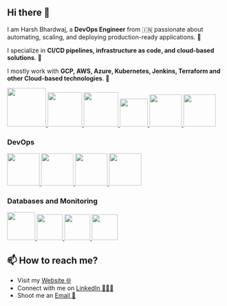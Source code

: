 ## Hi there 👋

I am Harsh Bhardwaj, a **DevOps Engineer** from 🇮🇳 passionate about automating, scaling, and deploying production-ready applications. 🎯

I specialize in **CI/CD pipelines, infrastructure as code, and cloud-based solutions**. 🚀

I mostly work with **GCP, AWS, Azure, Kubernetes, Jenkins, Terraform and other Cloud-based technologies**. 🚀

<p float="left">
  <a href="https://python.org/" target="_blank" >
    <img src="https://media1.giphy.com/media/KAq5w47R9rmTuvWOWa/giphy.gif"  height="90" />
  </a>
  <a href="https://www.docker.com/" target="_blank" >
    <img src="https://raw.githubusercontent.com/itsksaurabh/itsksaurabh/master/assets/docker.gif"  height="80" /> 
  </a>
  
  <a href="https://www.djangoproject.com/" target="_blank" >
    <img src="https://www.edgica.com/wp-content/files/django-logo-big.jpg"  height="80" /> 
  </a>
  
  <a href="https://docs.gitlab.com/ee/ci/" target="_blank" >
    <img src="https://raw.githubusercontent.com/itsksaurabh/itsksaurabh/master/assets/cicd.gif"  height="65" />
  </a>

  <a href="https://m.do.co/c/3bc2250b7076" target="_blank" >
    <img src="https://miro.medium.com/v2/resize:fit:828/format:webp/1*gJ5RBdc0sbO0IxkZ_YU_YQ.gif"  height="75" />
  </a> 

  <a href="https://m.do.co/c/3bc2250b7076" target="_blank" >
    <img src="https://upload.wikimedia.org/wikipedia/commons/f/fa/Microsoft_Azure.svg"  height="75" />
  </a>
 </p>
  
### DevOps
  
 <p float="left">
  <a href="https://m.do.co/c/3bc2250b7076" target="_blank" >
    <img src="https://raw.githubusercontent.com/itsksaurabh/itsksaurabh/master/assets/do.gif"  height="75" />
  </a> 

   
  
  <a href="https://m.do.co/c/3bc2250b7076" target="_blank" >
    <img src="https://automatenow.io/wp-content/uploads/2024/01/jenkins-test-automation.webp"  height="75" />
  </a> 

  <a href="https://m.do.co/c/3bc2250b7076" target="_blank" >
    <img src="https://logodix.com/logo/996410.gif"  height="75" />
  </a> 

  <a href="https://aws.amazon.com/" target="_blank" >
    <img src="https://raw.githubusercontent.com/itsksaurabh/itsksaurabh/master/assets/aws.gif"  height="75" />
  </a>
 </p>
  
### Databases and Monitoring
  
  <a href="https://prometheus.io/" target="_blank" >
    <img src="https://raw.githubusercontent.com/itsksaurabh/itsksaurabh/master/assets/prometheus.gif" height="65" />
  </a>
  <a href="https://www.influxdata.com/" target="_blank" >
    <img src="https://raw.githubusercontent.com/itsksaurabh/itsksaurabh/master/assets/influxdata.gif" height="60" />
  </a>
    <a href="https://www.postgresql.org" target="_blank" >
    <img src="https://www.postgresql.org/media/img/about/press/elephant.png" height="60" />
  </a>
  </a>
    <a href="https://www.mongodb.com/" target="_blank" >
    <img src="https://www.logolynx.com/images/logolynx/cf/cf72126a3551b816d617a06ffb01388b.png" height="60" />
  </a>
  
</p>


## 📫 How to reach me?
- Visit my [Website 🌐](https://yourwebsite.com)
- Connect with me on [LinkedIn 👨🏻‍💻](https://www.linkedin.com/in/devopsharsh)
- Shoot me an [Email 💌](mailto:harshbhardwaj.devops@gmail.com)
